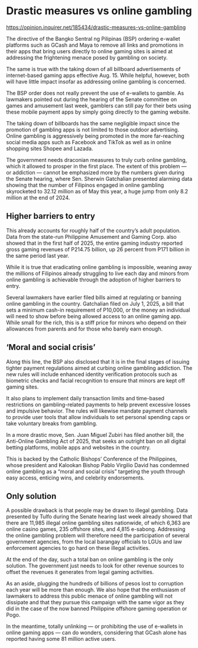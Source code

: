 # Drastic measures vs online gambling

https://opinion.inquirer.net/185434/drastic-measures-vs-online-gambling



The directive of the Bangko Sentral ng Pilipinas (BSP) ordering e-wallet platforms such as GCash and Maya to remove all links and promotions in their apps that bring users directly to online gaming sites is aimed at addressing the frightening menace posed by gambling on society.

 The same is true with the taking down of all billboard advertisements of internet-based gaming apps effective Aug. 15. While helpful, however, both will have little impact insofar as addressing online gambling is concerned.

The BSP order does not really prevent the use of e-wallets to gamble. As lawmakers pointed out during the hearing of the Senate committee on games and amusement last week, gamblers can still pay for their bets using these mobile payment apps by simply going directly to the gaming website. 

The taking down of billboards has the same negligible impact since the promotion of gambling apps is not limited to those outdoor advertising. Online gambling is aggressively being promoted in the more far-reaching social media apps such as Facebook and TikTok as well as in online shopping sites Shopee and Lazada.

The government needs draconian measures to truly curb online gambling, which it allowed to prosper in the first place. The extent of this problem — or addiction — cannot be emphasized more by the numbers given during the Senate hearing, where Sen. Sherwin Gatchalian presented alarming data showing that the number of Filipinos engaged in online gambling skyrocketed to 32.12 million as of May this year, a huge jump from only 8.2 million at the end of 2024.



##  Higher barriers to entry



This already accounts for roughly half of the country’s adult population. Data from the state-run Philippine Amusement and Gaming Corp. also showed that in the first half of 2025, the entire gaming industry reported gross gaming revenues of P214.75 billion, up 26 percent from P171 billion in the same period last year.

While it is true that eradicating online gambling is impossible, weaning away the millions of Filipinos already struggling to live each day and minors from online gambling is achievable through the adoption of higher barriers to entry. 

Several lawmakers have earlier filed bills aimed at regulating or banning online gambling in the country. Gatchalian filed on July 1, 2025, a bill that sets a minimum cash-in requirement of P10,000, or the money an individual will need to show before being allowed access to an online gaming app. While small for the rich, this is a stiff price for minors who depend on their allowances from parents and for those who barely earn enough.



##  ‘Moral and social crisis’



Along this line, the BSP also disclosed that it is in the final stages of issuing tighter payment regulations aimed at curbing online gambling addiction. The new rules will include enhanced identity verification protocols such as biometric checks and facial recognition to ensure that minors are kept off gaming sites. 

It also plans to implement daily transaction limits and time-based restrictions on gambling-related payments to help prevent excessive losses and impulsive behavior. The rules will likewise mandate payment channels to provide user tools that allow individuals to set personal spending caps or take voluntary breaks from gambling.

In a more drastic move, Sen. Juan Miguel Zubiri has filed another bill, the Anti-Online Gambling Act of 2025, that seeks an outright ban on all digital betting platforms, mobile apps and websites in the country. 

This is backed by the Catholic Bishops’ Conference of the Philippines, whose president and Kalookan Bishop Pablo Virgilio David has condemned online gambling as a “moral and social crisis” targeting the youth through easy access, enticing wins, and celebrity endorsements.



##  Only solution



A possible drawback is that people may be drawn to illegal gambling. Data presented by Tulfo during the Senate hearing last week already showed that there are 11,985 illegal online gambling sites nationwide, of which 6,363 are online casino games, 235 offshore sites, and 4,815 e-sabong. Addressing the online gambling problem will therefore need the participation of several government agencies, from the local barangay officials to LGUs and law enforcement agencies to go hard on these illegal activities.

At the end of the day, such a total ban on online gambling is the only solution. The government just needs to look for other revenue sources to offset the revenues it generates from legal gaming activities.

 As an aside, plugging the hundreds of billions of pesos lost to corruption each year will be more than enough. We also hope that the enthusiasm of lawmakers to address this public menace of online gambling will not dissipate and that they pursue this campaign with the same vigor as they did in the case of the now banned Philippine offshore gaming operation or Pogo. 

In the meantime, totally unlinking — or prohibiting the use of e-wallets in online gaming apps — can do wonders, considering that GCash alone has reported having some 81 million active users.
